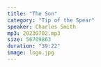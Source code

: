 ```yaml
---
title: "The Son"
category: "Tip of the Spear"
speaker: Charles Smith
mp3: 20230702.mp3
size: 56709863
duration: "39:22"
image: logo.jpg
---
```

